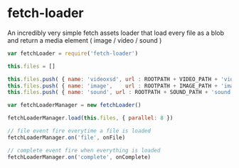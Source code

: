 # fetch-loader
An incredibly very simple fetch assets loader that load every file as a blob
and return a media element ( image / video / sound )


```js
var fetchLoader = require('fetch-loader')

this.files = []

this.files.push( { name: 'videoxsd', url : ROOTPATH + VIDEO_PATH + 'videoxsd.mp4' } )
this.files.push( { name: 'image',    url : ROOTPATH + IMAGE_PATH + 'image.jpg' } )
this.files.push( { name: 'sound', url : ROOTPATH + SOUND_PATH + 'sound.mp3' } )

var fetchLoaderManager = new fetchLoader()

fetchLoaderManager.load(this.files, { parallel: 8 })

// file event fire everytime a file is loaded
fetchLoaderManager.on('file', onFile)

// complete event fire when everything is loaded
fetchLoaderManager.on('complete', onComplete)

```
